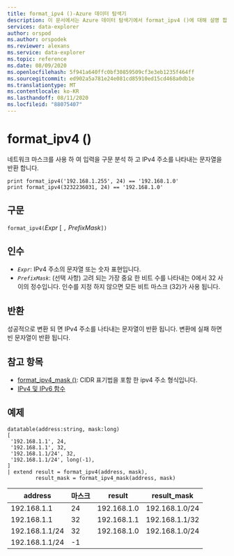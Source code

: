 ```yaml
---
title: format_ipv4 ()-Azure 데이터 탐색기
description: 이 문서에서는 Azure 데이터 탐색기에서 format_ipv4 ()에 대해 설명 합니다.
services: data-explorer
author: orspod
ms.author: orspodek
ms.reviewer: alexans
ms.service: data-explorer
ms.topic: reference
ms.date: 08/09/2020
ms.openlocfilehash: 5f941a640ffc0bf30859509cf3e3eb1235f464ff
ms.sourcegitcommit: ed902a5a781e24e081cd85910ed15cd468a0db1e
ms.translationtype: MT
ms.contentlocale: ko-KR
ms.lasthandoff: 08/11/2020
ms.locfileid: "88075407"
---
```

# <a name="format_ipv4"></a>format_ipv4 ()

네트워크 마스크를 사용 하 여 입력을 구문 분석 하 고 IPv4 주소를 나타내는 문자열을 반환 합니다.

```kusto
print format_ipv4('192.168.1.255', 24) == '192.168.1.0'
print format_ipv4(3232236031, 24) == '192.168.1.0'
```

## <a name="syntax"></a>구문

`format_ipv4(`*Expr* [ `,` *PrefixMask*`])`

## <a name="arguments"></a>인수

* *`Expr`*: IPv4 주소의 문자열 또는 숫자 표현입니다.
* *`PrefixMask`*: (선택 사항) 고려 되는 가장 중요 한 비트 수를 나타내는 0에서 32 사이의 정수입니다. 인수를 지정 하지 않으면 모든 비트 마스크 (32)가 사용 됩니다.

## <a name="returns"></a>반환

성공적으로 변환 되 면 IPv4 주소를 나타내는 문자열이 반환 됩니다.
변환에 실패 하면 빈 문자열이 반환 됩니다.

## <a name="see-also"></a>참고 항목

- [format_ipv4_mask ()](format-ipv4-mask-function.md): CIDR 표기법을 포함 한 ipv4 주소 형식입니다.
- [IPv4 및 IPv6 함수](scalarfunctions.md#ipv4ipv6-functions)

## <a name="examples"></a>예제

<!-- csl: https://help.kusto.windows.net/Samples -->
```kusto
datatable(address:string, mask:long)
[
 '192.168.1.1', 24,          
 '192.168.1.1', 32,          
 '192.168.1.1/24', 32,       
 '192.168.1.1/24', long(-1), 
]
| extend result = format_ipv4(address, mask), 
         result_mask = format_ipv4_mask(address, mask)
```

|address|마스크|result|result_mask|
|---|---|---|---|
|192.168.1.1|24|192.168.1.0|192.168.1.0/24|
|192.168.1.1|32|192.168.1.1|192.168.1.1/32|
|192.168.1.1/24|32|192.168.1.0|192.168.1.0/24|
|192.168.1.1/24|-1|||
